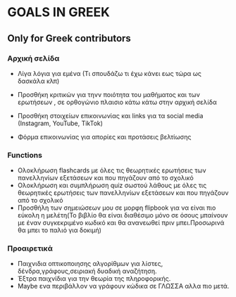 # GOALS IN GREEK
## Οnly for Greek contributors

### Αρχική σελίδα 

* Λίγα λόγια για εμένα (Τι σπουδάζω τι έχω κάνει εως τώρα ως δασκάλα κλπ)

* Προσθήκη κριτικών για τηνν ποιότητα του μαθήματος και των ερωτήσεων , σε ορθογώνιο πλαισιο κάτω κάτω στην αρχική σελίδα

* Προσθήκη στοιχείων επικοινωνίας και links για τα social media (Instagram, YouTube, TikTok)

* Φόρμα επικοινωνίας για απορίες και προτάσεις βελτίωσης

### Functions 


* Ολοκλήρωση flashcards με όλες τις θεωρητικές ερωτήσεις των πανελληνίων εξετάσεων και που πηγάζουν από το σχολικό
* Ολοκλήρωση και συμπλήρωση quiz σωστού λάθους με όλες τις θεωρητικές ερωτήσεις των πανελληνίων εξετάσεων και που πηγάζουν από το σχολικό
* Προσθήλη των σημειώσεων μου σε μορφη flipbook για να είναι πιο εύκολη η μελέτη(Το βιβλίο θα είναι διαθέσιμο μόνο σε όσους μπαίνουν με έναν συγκεκριμένο κωδικό και θα ανανεωθεί πριν μπει.Προσωρινά θα μπει το παλιό για δοκιμή)

### Προαιρετικά

* Παιχνιδια οπτικοποιησης αλγορίθμων για λίστες, δένδρα,γράφους,σειριακή δυαδική αναζήτηση.
* Έξτρα παιχνίδια για την θεωρία της πληροφορικής.
* Maybe ενα περιβάλλον να γράφουν κώδικα σε ΓΛΩΣΣΑ αλλα πιο μετά.